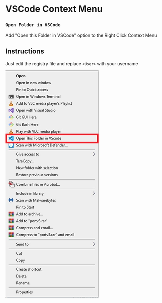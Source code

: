 # VSCode Context Menu


### `Open Folder in VSCode`

Add "Open this Folder in VSCode" option to the Right Click Context Menu

## Instructions

Just edit the registry file and replace `<User>` with your username

![Screenshot](https://github.com/lnsflive/VSCodeContextMenu/blob/main/ss1.jpg)
